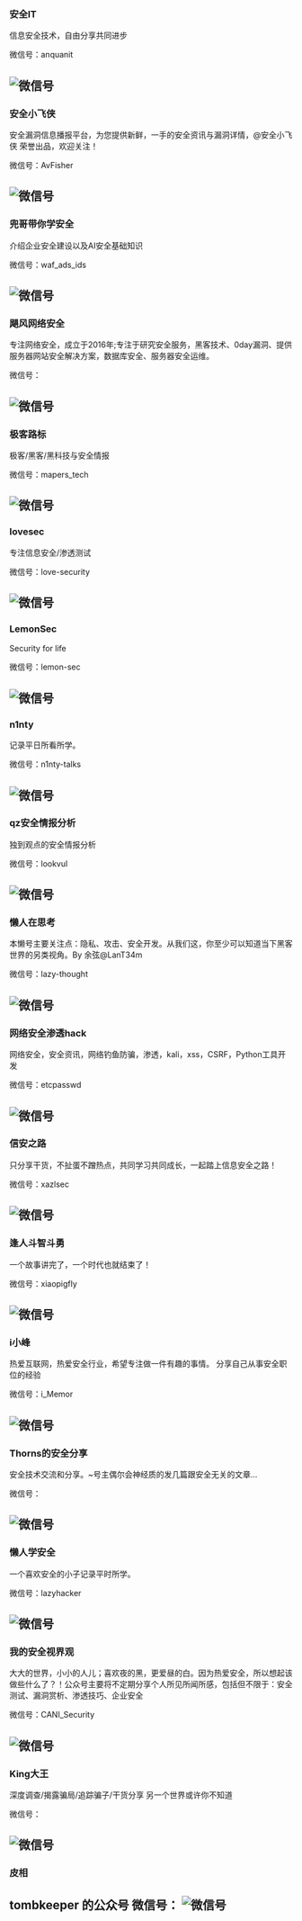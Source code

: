 
### 安全IT

信息安全技术，自由分享共同进步

微信号：anquanit

![微信号](https://mp.weixin.qq.com/mp/qrcode?scene=10000004&size=102&__biz=MzI0NDg1MTYzMQ==&mid=2247483701&idx=1&sn=f572e11ac8d2983992d640cfdf36fa53&send_time=)
---

### 安全小飞侠

安全漏洞信息播报平台，为您提供新鲜，一手的安全资讯与漏洞详情，@安全小飞侠 荣誉出品，欢迎关注！

微信号：AvFisher

![微信号](https://mp.weixin.qq.com/mp/qrcode?scene=10000004&size=102&__biz=MzAwMzAwOTQ5Nw==&mid=2650941259&idx=1&sn=7c4caf9aec41d0cdb7dadc59772d64d8&send_time=)
---


### 兜哥带你学安全

介绍企业安全建设以及AI安全基础知识

微信号：waf_ads_ids

![微信号](https://mp.weixin.qq.com/mp/qrcode?scene=10000004&size=102&__biz=MzIwOTc0MDU3NA==&mid=2247483988&idx=1&sn=e2847e934c946a87ac87ae348baa5800&send_time=)
---

### 飓风网络安全

专注网络安全，成立于2016年;专注于研究安全服务，黑客技术、0day漏洞、提供服务器网站安全解决方案，数据库安全、服务器安全运维。

微信号：

![微信号](https://mp.weixin.qq.com/mp/qrcode?scene=10000004&size=102&__biz=MzI3NzMzNzE5Ng==&mid=2247484613&idx=1&sn=056de52f1986514a98587223d67d4681&send_time=)
---

### 极客路标

极客/黑客/黑科技与安全情报

微信号：mapers_tech

![微信号](https://mp.weixin.qq.com/mp/qrcode?scene=10000004&size=102&__biz=MzIxMTQwNDc2NA==&mid=2247483725&idx=1&sn=d4e729a4d05125c44c30cf353dc99cc3&send_time=)
---

### lovesec

专注信息安全/渗透测试

微信号：love-security

![微信号](https://mp.weixin.qq.com/mp/qrcode?scene=10000004&size=102&__biz=MzA3ODI1MjA1NA==&mid=2655064015&idx=1&sn=154be2b82893664a8cc2241da48e83c2&send_time=)
---

### LemonSec

Security for life

微信号：lemon-sec

![微信号](https://mp.weixin.qq.com/mp/qrcode?scene=10000004&size=102&__biz=MzUyMTA0MjQ4NA==&mid=2247485652&idx=1&sn=26e8ed52e055baa5232c80d3e3ae0f92&send_time=)
---

### n1nty

记录平日所看所学。

微信号：n1nty-talks

![微信号](https://mp.weixin.qq.com/mp/qrcode?scene=10000004&size=102&__biz=MzI5Nzc0OTkxOQ==&mid=2247483733&idx=1&sn=d56047c124a2ac860815c1860ef75fbe&send_time=)
---

### qz安全情报分析

独到观点的安全情报分析

微信号：lookvul

![微信号](https://mp.weixin.qq.com/mp/qrcode?scene=10000004&size=102&__biz=MzI1MDA1MjcxMw==&mid=2649905588&idx=1&sn=4162f71471a4e97d970c03c944c207b9&send_time=)
---

### 懒人在思考

本懒号主要关注点：隐私、攻击、安全开发。从我们这，你至少可以知道当下黑客世界的另类视角。By 余弦@LanT34m

微信号：lazy-thought

![微信号](https://mp.weixin.qq.com/mp/qrcode?scene=10000004&size=102&__biz=MzA3NTEzMTUwNA==&mid=2651081322&idx=1&sn=3b431134132c872333cc9d18eb0ea0b5&send_time=)
---

### 网络安全渗透hack

网络安全，安全资讯，网络钓鱼防骗，渗透，kali，xss，CSRF，Python工具开发

微信号：etcpasswd

![微信号](https://mp.weixin.qq.com/mp/qrcode?scene=10000004&size=102&__biz=MzAxMDg3NjExNQ==&mid=2651631017&idx=1&sn=bc7ba1cbd2f8e2471b3d9a61f61a2391&send_time=)
---

### 信安之路

只分享干货，不扯蛋不蹭热点，共同学习共同成长，一起踏上信息安全之路！

微信号：xazlsec

![微信号](https://mp.weixin.qq.com/mp/qrcode?scene=10000004&size=102&__biz=MzI5MDQ2NjExOQ==&mid=2247485270&idx=1&sn=5f6a6030c93e544419ee49bbbf7dde0b&send_time=)
---

### 逢人斗智斗勇

一个故事讲完了，一个时代也就结束了！

微信号：xiaopigfly

![微信号](https://mp.weixin.qq.com/mp/qrcode?scene=10000004&size=102&__biz=MzAxMjk1NTExNw==&mid=2247484139&idx=1&sn=0ad28ccd11c89726ca9c5b1da1770b3a&send_time=)
---

### i小峰

热爱互联网，热爱安全行业，希望专注做一件有趣的事情。 分享自己从事安全职位的经验

微信号：i_Memor

![微信号](https://mp.weixin.qq.com/mp/qrcode?scene=10000004&size=102&__biz=MzI5MjQ5NjcxMA==&mid=2247483856&idx=1&sn=4b5bf06ed5cde685cdc18c3a21cc0033&send_time=)
---

### Thorns的安全分享

安全技术交流和分享。~号主偶尔会神经质的发几篇跟安全无关的文章...

微信号：

![微信号](https://mp.weixin.qq.com/mp/qrcode?scene=10000004&size=102&__biz=MzU3MzAyNzgyNg==&mid=100000015&idx=1&sn=829ef7a14a583d577fa4c01a43986347&send_time=)
---

### 懒人学安全

一个喜欢安全的小子记录平时所学。

微信号：lazyhacker

![微信号](https://mp.weixin.qq.com/mp/qrcode?scene=10000004&size=102&__biz=MzI4MjQzMzE3NA==&mid=2247483741&idx=1&sn=863fb52765c7fc071b37d131c221e8a8&send_time=)
---

### 我的安全视界观

大大的世界，小小的人儿；喜欢夜的黑，更爱昼的白。因为热爱安全，所以想起该做些什么了？！公众号主要将不定期分享个人所见所闻所感，包括但不限于：安全测试、漏洞赏析、渗透技巧、企业安全

微信号：CANI_Security

![微信号](https://mp.weixin.qq.com/mp/qrcode?scene=10000004&size=102&__biz=MzI3Njk2OTIzOQ==&mid=2247483858&idx=1&sn=acdbc83ea3f9bdc09fc25ab9625fcbb1&send_time=)
---

### King大王

深度调查/揭露骗局/追踪骗子/干货分享 另一个世界或许你不知道

微信号：

![微信号](https://mp.weixin.qq.com/mp/qrcode?scene=10000004&size=102&__biz=MzU1NTMwNDEyNw==&mid=2247484062&idx=1&sn=9bc566fdaf4f8c30b1b79e377c3816b3&send_time=)
---

### 皮相 

tombkeeper 的公众号
微信号：
![微信号](https://mp.weixin.qq.com/mp/qrcode?scene=10000004&size=102&__biz=MzI0NDA5MDYyNA==&mid=2648256729&idx=1&sn=bca313cd6c80e401016a6bc23218cb10&send_time=)
---


